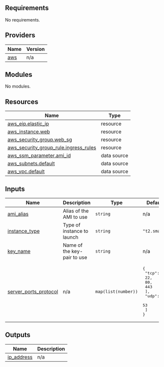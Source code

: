 <!-- BEGIN_TF_DOCS -->
## Requirements

No requirements.

## Providers

| Name | Version |
|------|---------|
| <a name="provider_aws"></a> [aws](#provider\_aws) | n/a |

## Modules

No modules.

## Resources

| Name | Type |
|------|------|
| [aws_eip.elastic_ip](https://registry.terraform.io/providers/hashicorp/aws/latest/docs/resources/eip) | resource |
| [aws_instance.web](https://registry.terraform.io/providers/hashicorp/aws/latest/docs/resources/instance) | resource |
| [aws_security_group.web_sg](https://registry.terraform.io/providers/hashicorp/aws/latest/docs/resources/security_group) | resource |
| [aws_security_group_rule.ingress_rules](https://registry.terraform.io/providers/hashicorp/aws/latest/docs/resources/security_group_rule) | resource |
| [aws_ssm_parameter.ami_id](https://registry.terraform.io/providers/hashicorp/aws/latest/docs/data-sources/ssm_parameter) | data source |
| [aws_subnets.default](https://registry.terraform.io/providers/hashicorp/aws/latest/docs/data-sources/subnets) | data source |
| [aws_vpc.default](https://registry.terraform.io/providers/hashicorp/aws/latest/docs/data-sources/vpc) | data source |

## Inputs

| Name | Description | Type | Default | Required |
|------|-------------|------|---------|:--------:|
| <a name="input_ami_alias"></a> [ami\_alias](#input\_ami\_alias) | Alias of the AMI to use | `string` | n/a | yes |
| <a name="input_instance_type"></a> [instance\_type](#input\_instance\_type) | Type of instance to launch | `string` | `"t2.small"` | no |
| <a name="input_key_name"></a> [key\_name](#input\_key\_name) | Name of the key-pair to use | `string` | n/a | yes |
| <a name="input_server_ports_protocol"></a> [server\_ports\_protocol](#input\_server\_ports\_protocol) | n/a | `map(list(number))` | <pre>{<br>  "tcp": [<br>    22,<br>    80,<br>    443<br>  ],<br>  "udp": [<br>    53<br>  ]<br>}</pre> | no |

## Outputs

| Name | Description |
|------|-------------|
| <a name="output_ip_address"></a> [ip\_address](#output\_ip\_address) | n/a |
<!-- END_TF_DOCS -->